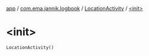 [app](../../index.md) / [com.ema.jannik.logbook](../index.md) / [LocationActivity](index.md) / [&lt;init&gt;](./-init-.md)

# &lt;init&gt;

`LocationActivity()`